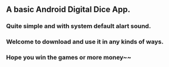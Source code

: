 ## A basic Android Digital Dice App.
### Quite simple and with system default alart sound.
### Welcome to download and use it in any kinds of ways.
### Hope you win the games or more money~~
